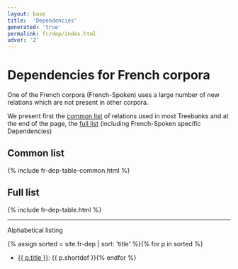 ```yaml
---
layout: base
title:  'Dependencies'
generated: 'true'
permalink: fr/dep/index.html
udver: '2'
---
```


# Dependencies for French corpora

One of the French corpora (French-Spoken) uses a large number of new relations which are not present in other corpora.

We present first the [common list](#common-list) of relations used in most Treebanks and at the end of the page, the [full list](#full-list) (including French-Spoken specific Dependencies)

## Common list

{% include fr-dep-table-common.html %}


## Full list
{% include fr-dep-table.html %}

----------

Alphabetical listing

{% assign sorted = site.fr-dep | sort: 'title' %}{% for p in sorted %}
* [{{ p.title }}](): {{ p.shortdef }}{% endfor %}
